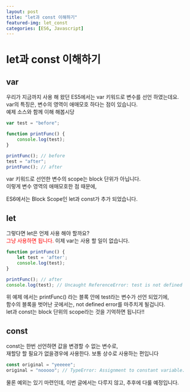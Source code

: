```yaml
---
layout: post
title: "let과 const 이해하기"
featured-img: let_const
categories: [ES6, Javascript]
---
```


# let과 const 이해하기

## var

우리가 지금까지 사용 해 왔던 ES5에서는 var 키워드로 변수를 선언 하였는데요.
<br>
var의 특징은, 변수의 영역이 애매모호 하다는 점이 있습니다.
<br>
예제 소스와 함께 이해 해봅시당

```javascript
var test = "before";

function printFunc() {
    console.log(test);
}

printFunc(); // before
test = "after";
printFunc(); // after
```


var 키워드로 선언한 변수의 scope는 block 단위가 아닙니다.
<br>
이렇게 변수 영역의 애매모호한 점 때문에,

ES6에서는 Block Scope인 let과 const가 추가 되었습니다.

## let 

그렇다면 let은 언제 사용 해야 할까요?
<br>
<span style="color: red;">그냥 사용하면 됩니다.</span> 이제 var는 사용 할 일이 없습니다.

```javascript
function printFunc() {
    let test = 'after';
    console.log(test);
}

printFunc(); // after
console.log(test); // Uncaught ReferenceError: test is not defined
```

위 예제 에서는 printFunc() 라는 블록 안에 test라는 변수가 선언 되었기에,
<br>
함수의 블록을 벗어난 곳에서는, not defined error를 마주치게 될겁니다.
<br>
let과 const는 block 단위의 scope라는 것을 기억하면 됩니다!!

## const 

const는 한번 선언하면 값을 변경할 수 없는 변수로, 
<br>
재할당 할 필요가 없을경우에 사용한다. 보통 상수로 사용하는 편입니다

```javascript
const original = "yeeeee";
original = "nooooo"; // TypeError: Assignment to constant variable.
```

물론 예외는 있기 마련인데, 이번 글에서는 다루지 않고, 추후에 다룰 예정입니다.